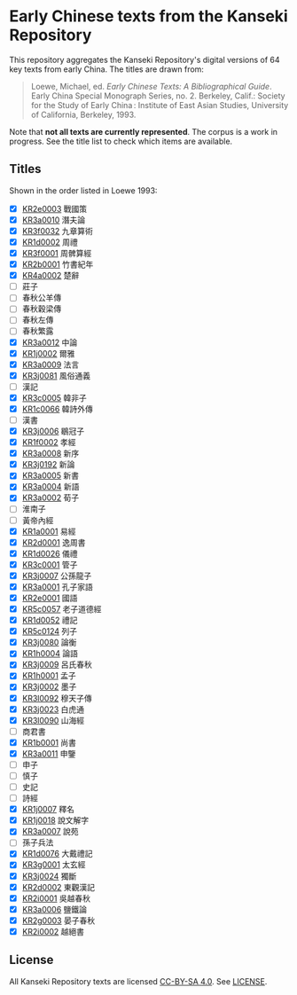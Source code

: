 # Early Chinese texts from the Kanseki Repository
This repository aggregates the Kanseki Repository's digital versions of 64 key texts from early China. The titles are drawn from:

> Loewe, Michael, ed. _Early Chinese Texts: A Bibliographical Guide_. Early China Special Monograph Series, no. 2. Berkeley, Calif.: Society for the Study of Early China : Institute of East Asian Studies, University of California, Berkeley, 1993.

Note that **not all texts are currently represented**. The corpus is a work in progress. See the title list to check which items are available.

## Titles
Shown in the order listed in Loewe 1993:

- [x] [KR2e0003](https://www.kanripo.org/text/KR2e0003/) 戰國策
- [x] [KR3a0010](https://www.kanripo.org/text/KR3a0010/) 潛夫論
- [x] [KR3f0032](https://www.kanripo.org/text/KR3f0032/) 九章算術
- [x] [KR1d0002](https://www.kanripo.org/text/KR1d0002/) 周禮
- [x] [KR3f0001](https://www.kanripo.org/text/KR3f0001/) 周髀算經
- [x] [KR2b0001](https://www.kanripo.org/text/KR2b0001/) 竹書紀年
- [x] [KR4a0002](https://www.kanripo.org/text/KR4a0002/) 楚辭
- [ ] 莊子
- [ ] 春秋公羊傳
- [ ] 春秋穀梁傳
- [ ] 春秋左傳
- [ ] 春秋繁露
- [x] [KR3a0012](https://www.kanripo.org/text/KR3a0012/) 中論
- [x] [KR1j0002](https://www.kanripo.org/text/KR1j0002/) 爾雅
- [x] [KR3a0009](https://www.kanripo.org/text/KR3a0009/) 法言
- [x] [KR3j0081](https://www.kanripo.org/text/KR3j0081/) 風俗通義
- [ ] 漢記
- [x] [KR3c0005](https://www.kanripo.org/text/KR3c0005/) 韓非子
- [x] [KR1c0066](https://www.kanripo.org/text/KR1c0066/) 韓詩外傳
- [ ] 漢書
- [x] [KR3j0006](https://www.kanripo.org/text/KR3j0006/) 鶡冠子
- [x] [KR1f0002](https://www.kanripo.org/text/KR1f0002/) 孝經
- [x] [KR3a0008](https://www.kanripo.org/text/KR3a0008/) 新序
- [x] [KR3j0192](https://www.kanripo.org/text/KR3j0192/) 新論
- [x] [KR3a0005](https://www.kanripo.org/text/KR3a0005/) 新書
- [x] [KR3a0004](https://www.kanripo.org/text/KR3a0004/) 新語
- [x] [KR3a0002](https://www.kanripo.org/text/KR3a0002/) 荀子
- [ ] 淮南子
- [ ] 黃帝內經
- [x] [KR1a0001](https://www.kanripo.org/text/KR1a0001/) 易經
- [x] [KR2d0001](https://www.kanripo.org/text/KR2d0001/) 逸周書
- [x] [KR1d0026](https://www.kanripo.org/text/KR1d0026/) 儀禮
- [x] [KR3c0001](https://www.kanripo.org/text/KR3c0001/) 管子
- [x] [KR3j0007](https://www.kanripo.org/text/KR3j0007/) 公孫龍子
- [x] [KR3a0001](https://www.kanripo.org/text/KR3a0001/) 孔子家語
- [x] [KR2e0001](https://www.kanripo.org/text/KR2e0001/) 國語
- [x] [KR5c0057](https://www.kanripo.org/text/KR5c0057/) 老子道德經
- [x] [KR1d0052](https://www.kanripo.org/text/KR1d0052/) 禮記
- [x] [KR5c0124](https://www.kanripo.org/text/KR5c0124/) 列子
- [x] [KR3j0080](https://www.kanripo.org/text/KR3j0080/) 論衡
- [x] [KR1h0004](https://www.kanripo.org/text/KR1h0004/) 論語
- [x] [KR3j0009](https://www.kanripo.org/text/KR3j0009/) 呂氏春秋
- [x] [KR1h0001](https://www.kanripo.org/text/KR1h0001/) 孟子
- [x] [KR3j0002](https://www.kanripo.org/text/KR3j0002/) 墨子
- [x] [KR3l0092](https://www.kanripo.org/text/KR3l0092/) 穆天子傳
- [x] [KR3j0023](https://www.kanripo.org/text/KR3j0023/) 白虎通
- [x] [KR3l0090](https://www.kanripo.org/text/KR3l0090/) 山海經
- [ ] 商君書
- [x] [KR1b0001](https://www.kanripo.org/text/KR1b0001/) 尚書
- [x] [KR3a0011](https://www.kanripo.org/text/KR3a0011/) 申鑒
- [ ] 申子
- [ ] 慎子
- [ ] 史記
- [ ] 詩經
- [x] [KR1j0007](https://www.kanripo.org/text/KR1j0007/) 釋名
- [x] [KR1j0018](https://www.kanripo.org/text/KR1j0018/) 說文解字
- [x] [KR3a0007](https://www.kanripo.org/text/KR3a0007/) 說苑
- [ ] 孫子兵法
- [x] [KR1d0076](https://www.kanripo.org/text/KR1d0076/) 大戴禮記
- [x] [KR3g0001](https://www.kanripo.org/text/KR3g0001/) 太玄經
- [x] [KR3j0024](https://www.kanripo.org/text/KR3j0024/) 獨斷
- [x] [KR2d0002](https://www.kanripo.org/text/KR2d0002/) 東觀漢記
- [x] [KR2i0001](https://www.kanripo.org/text/KR2i0001/) 吳越春秋
- [x] [KR3a0006](https://www.kanripo.org/text/KR3a0006/) 鹽鐵論
- [x] [KR2g0003](https://www.kanripo.org/text/KR2g0003/) 晏子春秋
- [x] [KR2i0002](https://www.kanripo.org/text/KR2i0002/) 越絕書

## License
All Kanseki Repository texts are licensed [CC-BY-SA 4.0](https://creativecommons.org/licenses/by-sa/4.0/legalcode). See [LICENSE](LICENSE).